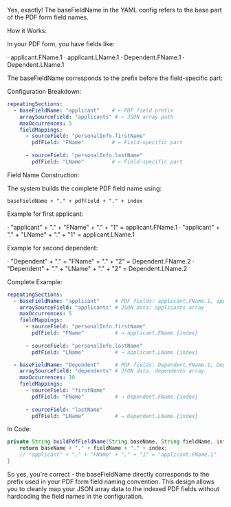 Yes, exactly! The baseFieldName in the YAML config refers to the base part of the PDF form field names.

How it Works:

In your PDF form, you have fields like:

· applicant.FName.1
· applicant.LName.1
· Dependent.FName.1
· Dependent.LName.1

The baseFieldName corresponds to the prefix before the field-specific part:

Configuration Breakdown:

```yaml
repeatingSections:
  - baseFieldName: "applicant"    # ← PDF field prefix
    arraySourceField: "applicants" # ← JSON array path
    maxOccurrences: 5
    fieldMappings:
      - sourceField: "personalInfo.firstName"
        pdfField: "FName"         # ← Field-specific part
      
      - sourceField: "personalInfo.lastName"
        pdfField: "LName"         # ← Field-specific part
```

Field Name Construction:

The system builds the complete PDF field name using:

```
baseFieldName + "." + pdfField + "." + index
```

Example for first applicant:

· "applicant" + "." + "FName" + "." + "1" = applicant.FName.1
· "applicant" + "." + "LName" + "." + "1" = applicant.LName.1

Example for second dependent:

· "Dependent" + "." + "FName" + "." + "2" = Dependent.FName.2
· "Dependent" + "." + "LName" + "." + "2" = Dependent.LName.2

Complete Example:

```yaml
repeatingSections:
  - baseFieldName: "applicant"     # PDF fields: applicant.FName.1, applicant.LName.1, etc.
    arraySourceField: "applicants" # JSON data: applicants array
    maxOccurrences: 5
    fieldMappings:
      - sourceField: "personalInfo.firstName"
        pdfField: "FName"          # → applicant.FName.{index}
      
      - sourceField: "personalInfo.lastName" 
        pdfField: "LName"          # → applicant.LName.{index}

  - baseFieldName: "Dependent"     # PDF fields: Dependent.FName.1, Dependent.LName.1, etc.
    arraySourceField: "dependents" # JSON data: dependents array  
    maxOccurrences: 10
    fieldMappings:
      - sourceField: "firstName"
        pdfField: "FName"          # → Dependent.FName.{index}
      
      - sourceField: "lastName"
        pdfField: "LName"          # → Dependent.LName.{index}
```

In Code:

```java
private String buildPdfFieldName(String baseName, String fieldName, int index) {
    return baseName + "." + fieldName + "." + index;
    // "applicant" + "." + "FName" + "." + "1" = "applicant.FName.1"
}
```

So yes, you're correct - the baseFieldName directly corresponds to the prefix used in your PDF form field naming convention. This design allows you to cleanly map your JSON array data to the indexed PDF fields without hardcoding the field names in the configuration.